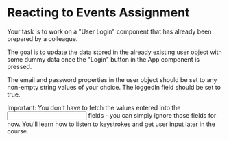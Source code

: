 # Reacting to Events Assignment

<p>
Your task is to work on a "User Login" component that has already been prepared by a colleague.

The goal is to update the data stored in the already existing user object with some dummy data once the "Login" button in the App component is pressed.

The email and password properties in the user object should be set to any non-empty string values of your choice. The loggedIn field should be set to true.

Important: You don't have to fetch the values entered into the <input> fields - you can simply ignore those fields for now. You'll learn how to listen to keystrokes and get user input later in the course.

</p>
